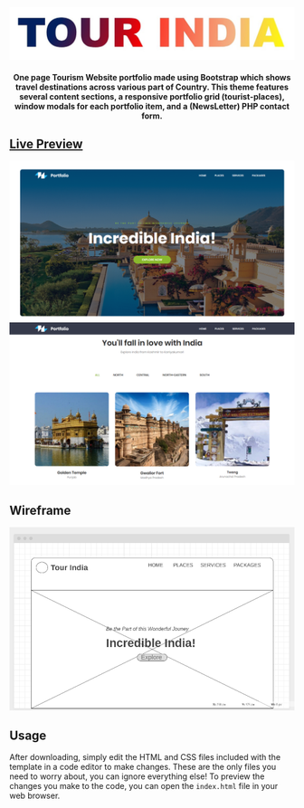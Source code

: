 <div align="center">
	<a href="https://mrjatinchauhan.github.io/tourindia.github.io/"><img src="./pictures/tour-india.jpg"></a>
	<h4>One page Tourism Website portfolio made using Bootstrap which shows travel destinations across various part of Country. This theme features several content sections, a responsive portfolio grid (tourist-places), window modals for each portfolio item, and a (NewsLetter) PHP contact form.</h4>
</div>

## [Live Preview](https://mrjatinchauhan.github.io/tourindia.github.io/)
[![Tour India Preview](./pictures/welcome-page.png)](https://mrjatinchauhan.github.io/tourindia.github.io/)
[![Glimpse Preview](./pictures/parts-glimpse.png)](https://mrjatinchauhan.github.io/tourindia.github.io/)

## Wireframe
![Tour India Wireframe](./pictures/wireframe-pc.png)

## Usage
After downloading, simply edit the HTML and CSS files included with the template in a code editor to make changes. These are the only files you need to worry about, you can ignore everything else! To preview the changes you make to the code, you can open the `index.html` file in your web browser.
